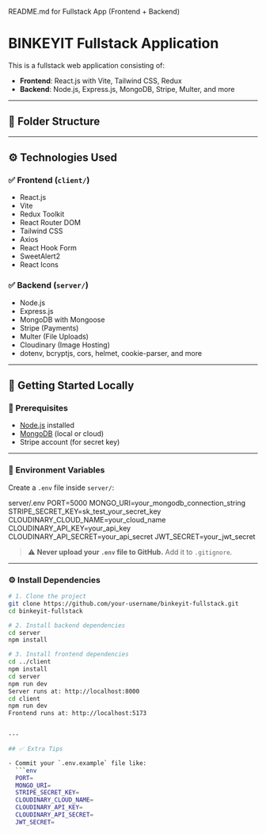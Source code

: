 README.md for Fullstack App (Frontend + Backend)

# BINKEYIT Fullstack Application

This is a fullstack web application consisting of:

- **Frontend**: React.js with Vite, Tailwind CSS, Redux
- **Backend**: Node.js, Express.js, MongoDB, Stripe, Multer, and more

---

## 📁 Folder Structure


---

## ⚙️ Technologies Used

### ✅ Frontend (`client/`)
- React.js
- Vite
- Redux Toolkit
- React Router DOM
- Tailwind CSS
- Axios
- React Hook Form
- SweetAlert2
- React Icons

### ✅ Backend (`server/`)
- Node.js
- Express.js
- MongoDB with Mongoose
- Stripe (Payments)
- Multer (File Uploads)
- Cloudinary (Image Hosting)
- dotenv, bcryptjs, cors, helmet, cookie-parser, and more

---

## 🚀 Getting Started Locally

### 🔧 Prerequisites

- [Node.js](https://nodejs.org/en) installed
- [MongoDB](https://www.mongodb.com/) (local or cloud)
- Stripe account (for secret key)

---

### 🔑 Environment Variables

Create a `.env` file inside `server/`:

server/.env
PORT=5000 MONGO_URI=your_mongodb_connection_string
STRIPE_SECRET_KEY=sk_test_your_secret_key
CLOUDINARY_CLOUD_NAME=your_cloud_name
CLOUDINARY_API_KEY=your_api_key
CLOUDINARY_API_SECRET=your_api_secret 
JWT_SECRET=your_jwt_secret


> ⚠️ **Never upload your `.env` file to GitHub.** Add it to `.gitignore`.

---

### ⚙️ Install Dependencies

```bash
# 1. Clone the project
git clone https://github.com/your-username/binkeyit-fullstack.git
cd binkeyit-fullstack

# 2. Install backend dependencies
cd server
npm install

# 3. Install frontend dependencies
cd ../client
npm install
cd server
npm run dev
Server runs at: http://localhost:8000
cd client
npm run dev
Frontend runs at: http://localhost:5173


---

## ✅ Extra Tips

- Commit your `.env.example` file like:
  ```env
  PORT=
  MONGO_URI=
  STRIPE_SECRET_KEY=
  CLOUDINARY_CLOUD_NAME=
  CLOUDINARY_API_KEY=
  CLOUDINARY_API_SECRET=
  JWT_SECRET=


